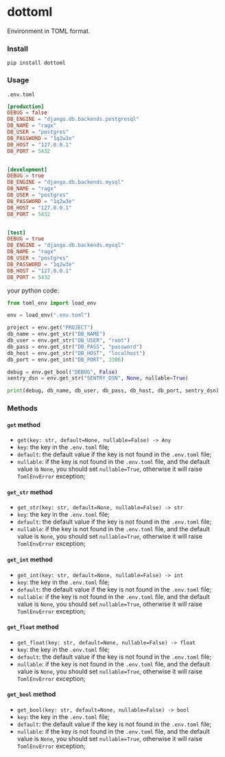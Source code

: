 # dottoml
Environment in TOML format.

### Install
```shell
pip install dottoml
```

### Usage
`.env.toml` 
```toml
[production]
DEBUG = false
DB_ENGINE = "django.db.backends.postgresql"
DB_NAME = "ragx"
DB_USER = "postgres"
DB_PASSWORD = "1q2w3e"
DB_HOST = "127.0.0.1"
DB_PORT = 5432


[development]
DEBUG = true
DB_ENGINE = "django.db.backends.mysql"
DB_NAME = "ragx"
DB_USER = "postgres"
DB_PASSWORD = "1q2w3e"
DB_HOST = "127.0.0.1"
DB_PORT = 5432


[test]
DEBUG = true
DB_ENGINE = "django.db.backends.mysql"
DB_NAME = "ragx"
DB_USER = "postgres"
DB_PASSWORD = "1q2w3e"
DB_HOST = "127.0.0.1"
DB_PORT = 5432
```

your python code:
```python
from toml_env import load_env

env = load_env(".env.toml")

project = env.get("PROJECT")
db_name = env.get_str("DB_NAME")
db_user = env.get_str("DB_USER", "root")
db_pass = env.get_str("DB_PASS", "password")
db_host = env.get_str("DB_HOST", "localhost")
db_port = env.get_int("DB_PORT", 3306)

debug = env.get_bool("DEBUG", False)
sentry_dsn = env.get_str("SENTRY_DSN", None, nullable=True)

print(debug, db_name, db_user, db_pass, db_host, db_port, sentry_dsn)
```

### Methods
#### `get` method
- `get(key: str, default=None, nullable=False) -> Any`
- `key`: the key in the `.env.toml` file;
- `default`: the default value if the key is not found in the `.env.toml` file;
- `nullable`: if the key is not found in the `.env.toml` file, and the default value is `None`, you should set `nullable=True`, otherwise it will raise `TomlEnvError` exception;

#### `get_str` method
- `get_str(key: str, default=None, nullable=False) -> str`
- `key`: the key in the `.env.toml` file;
- `default`: the default value if the key is not found in the `.env.toml` file;
- `nullable`: if the key is not found in the `.env.toml` file, and the default value is `None`, you should set `nullable=True`, otherwise it will raise `TomlEnvError` exception;

#### `get_int` method
- `get_int(key: str, default=None, nullable=False) -> int`
- `key`: the key in the `.env.toml` file;
- `default`: the default value if the key is not found in the `.env.toml` file;
- `nullable`: if the key is not found in the `.env.toml` file, and the default value is `None`, you should set `nullable=True`, otherwise it will raise `TomlEnvError` exception;

#### `get_float` method
- `get_float(key: str, default=None, nullable=False) -> float`
- `key`: the key in the `.env.toml` file;
- `default`: the default value if the key is not found in the `.env.toml` file;
- `nullable`: if the key is not found in the `.env.toml` file, and the default value is `None`, you should set `nullable=True`, otherwise it will raise `TomlEnvError` exception;

#### `get_bool` method
- `get_bool(key: str, default=None, nullable=False) -> bool`
- `key`: the key in the `.env.toml` file;
- `default`: the default value if the key is not found in the `.env.toml` file;
- `nullable`: if the key is not found in the `.env.toml` file, and the default value is `None`, you should set `nullable=True`, otherwise it will raise `TomlEnvError` exception;
